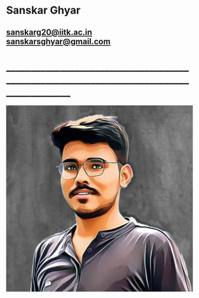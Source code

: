 # Sanskar Ghyar
## sanskarg20@iitk.ac.in   sanskarsghyar@gmail.com
# _______________________________________________________________________________________
![alt text](https://github.com/Sanskarsghyar/sanskarsghyar.github.io/blob/main/sq.jpg?raw=true)

